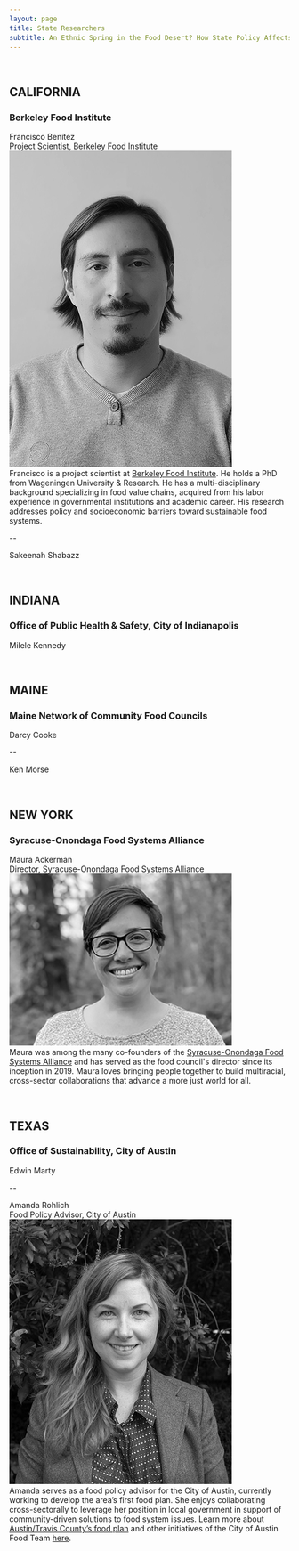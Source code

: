 ```yaml
---
layout: page
title: State Researchers
subtitle: An Ethnic Spring in the Food Desert? How State Policy Affects Food Environments and Business Entrepreneurship
---
```


<br>

## CALIFORNIA
### Berkeley Food Institute 

Francisco Benítez <br>
Project Scientist, Berkeley Food Institute<br>
![Francisco Benítez](/assets/img/francisco3.jpg)<br>
Francisco is a project scientist at [Berkeley Food Institute](https://food.berkeley.edu/). He holds a PhD from Wageningen University & Research. He has a multi-disciplinary background specializing in food value chains, acquired from his labor experience in governmental institutions and academic career. His research addresses policy and socioeconomic barriers toward sustainable food systems.

--

Sakeenah Shabazz


<br>

## INDIANA
### Office of Public Health & Safety, City of Indianapolis

Milele Kennedy


<br>

## MAINE
### Maine Network of Community Food Councils

Darcy Cooke

--

Ken Morse


<br>

## NEW YORK
### Syracuse-Onondaga Food Systems Alliance

Maura Ackerman <br>
Director, Syracuse-Onondaga Food Systems Alliance<br>
![Maura Ackerman](/assets/img/maura3.jpg)<br>
Maura was among the many co-founders of the [Syracuse-Onondaga Food Systems Alliance](http://www.syrfoodalliance.org) and has served as the food council's director since its inception in 2019. Maura loves bringing people together to build multiracial, cross-sector collaborations that advance a more just world for all. 


<br>

## TEXAS
### Office of Sustainability, City of Austin

Edwin Marty

--

Amanda Rohlich<br>
Food Policy Advisor, City of Austin<br>
![Amanda Rohlich](/assets/img/amanda3.jpg)<br>
Amanda serves as a food policy advisor for the City of Austin, currently working to develop the area’s first food plan.  She enjoys collaborating cross-sectorally to leverage her position in local government in support of community-driven solutions to food system issues.  Learn more about [Austin/Travis County’s food plan](https://austin-travis-county-food-plan-austin.hub.arcgis.com/) and other initiatives of the City of Austin Food Team [here](https://www.austintexas.gov/department/austins-healthy-and-equitable-food-system).  


